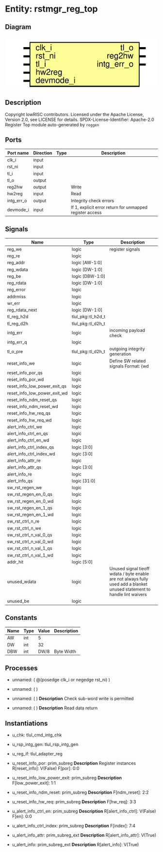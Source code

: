 # Entity: rstmgr_reg_top

## Diagram

![Diagram](rstmgr_reg_top.svg "Diagram")
## Description

Copyright lowRISC contributors.
 Licensed under the Apache License, Version 2.0, see LICENSE for details.
 SPDX-License-Identifier: Apache-2.0
 Register Top module auto-generated by `reggen`
 
## Ports

| Port name  | Direction | Type | Description                                              |
| ---------- | --------- | ---- | -------------------------------------------------------- |
| clk_i      | input     |      |                                                          |
| rst_ni     | input     |      |                                                          |
| tl_i       | input     |      |                                                          |
| tl_o       | output    |      |                                                          |
| reg2hw     | output    |      | Write                                                    |
| hw2reg     | input     |      | Read                                                     |
| intg_err_o | output    |      | Integrity check errors                                   |
| devmode_i  | input     |      | If 1, explicit error return for unmapped register access |
## Signals

| Name                         | Type               | Description                                                                                                               |
| ---------------------------- | ------------------ | ------------------------------------------------------------------------------------------------------------------------- |
| reg_we                       | logic              | register signals                                                                                                          |
| reg_re                       | logic              |                                                                                                                           |
| reg_addr                     | logic [AW-1:0]     |                                                                                                                           |
| reg_wdata                    | logic [DW-1:0]     |                                                                                                                           |
| reg_be                       | logic [DBW-1:0]    |                                                                                                                           |
| reg_rdata                    | logic [DW-1:0]     |                                                                                                                           |
| reg_error                    | logic              |                                                                                                                           |
| addrmiss                     | logic              |                                                                                                                           |
| wr_err                       | logic              |                                                                                                                           |
| reg_rdata_next               | logic [DW-1:0]     |                                                                                                                           |
| tl_reg_h2d                   | tlul_pkg::tl_h2d_t |                                                                                                                           |
| tl_reg_d2h                   | tlul_pkg::tl_d2h_t |                                                                                                                           |
| intg_err                     | logic              | incoming payload check                                                                                                    |
| intg_err_q                   | logic              |                                                                                                                           |
| tl_o_pre                     | tlul_pkg::tl_d2h_t | outgoing integrity generation                                                                                             |
| reset_info_we                | logic              | Define SW related signals Format: <reg>_<field>_{wd|we|qs} or <reg>_{wd|we|qs} if field == 1 or 0                         |
| reset_info_por_qs            | logic              |                                                                                                                           |
| reset_info_por_wd            | logic              |                                                                                                                           |
| reset_info_low_power_exit_qs | logic              |                                                                                                                           |
| reset_info_low_power_exit_wd | logic              |                                                                                                                           |
| reset_info_ndm_reset_qs      | logic              |                                                                                                                           |
| reset_info_ndm_reset_wd      | logic              |                                                                                                                           |
| reset_info_hw_req_qs         | logic              |                                                                                                                           |
| reset_info_hw_req_wd         | logic              |                                                                                                                           |
| alert_info_ctrl_we           | logic              |                                                                                                                           |
| alert_info_ctrl_en_qs        | logic              |                                                                                                                           |
| alert_info_ctrl_en_wd        | logic              |                                                                                                                           |
| alert_info_ctrl_index_qs     | logic [3:0]        |                                                                                                                           |
| alert_info_ctrl_index_wd     | logic [3:0]        |                                                                                                                           |
| alert_info_attr_re           | logic              |                                                                                                                           |
| alert_info_attr_qs           | logic [3:0]        |                                                                                                                           |
| alert_info_re                | logic              |                                                                                                                           |
| alert_info_qs                | logic [31:0]       |                                                                                                                           |
| sw_rst_regen_we              | logic              |                                                                                                                           |
| sw_rst_regen_en_0_qs         | logic              |                                                                                                                           |
| sw_rst_regen_en_0_wd         | logic              |                                                                                                                           |
| sw_rst_regen_en_1_qs         | logic              |                                                                                                                           |
| sw_rst_regen_en_1_wd         | logic              |                                                                                                                           |
| sw_rst_ctrl_n_re             | logic              |                                                                                                                           |
| sw_rst_ctrl_n_we             | logic              |                                                                                                                           |
| sw_rst_ctrl_n_val_0_qs       | logic              |                                                                                                                           |
| sw_rst_ctrl_n_val_0_wd       | logic              |                                                                                                                           |
| sw_rst_ctrl_n_val_1_qs       | logic              |                                                                                                                           |
| sw_rst_ctrl_n_val_1_wd       | logic              |                                                                                                                           |
| addr_hit                     | logic [5:0]        |                                                                                                                           |
| unused_wdata                 | logic              | Unused signal tieoff wdata / byte enable are not always fully used add a blanket unused statement to handle lint waivers  |
| unused_be                    | logic              |                                                                                                                           |
## Constants

| Name | Type | Value | Description |
| ---- | ---- | ----- | ----------- |
| AW   | int  | 5     |             |
| DW   | int  | 32    |             |
| DBW  | int  | DW/8  | Byte Width  |
## Processes
- unnamed: ( @(posedge clk_i or negedge rst_ni) )
- unnamed: (  )
- unnamed: (  )
**Description**
Check sub-word write is permitted

- unnamed: (  )
**Description**
Read data return

## Instantiations

- u_chk: tlul_cmd_intg_chk
- u_rsp_intg_gen: tlul_rsp_intg_gen
- u_reg_if: tlul_adapter_reg
- u_reset_info_por: prim_subreg
**Description**
Register instances
R[reset_info]: V(False)
F[por]: 0:0

- u_reset_info_low_power_exit: prim_subreg
**Description**
F[low_power_exit]: 1:1

- u_reset_info_ndm_reset: prim_subreg
**Description**
F[ndm_reset]: 2:2

- u_reset_info_hw_req: prim_subreg
**Description**
F[hw_req]: 3:3

- u_alert_info_ctrl_en: prim_subreg
**Description**
R[alert_info_ctrl]: V(False)
F[en]: 0:0

- u_alert_info_ctrl_index: prim_subreg
**Description**
F[index]: 7:4

- u_alert_info_attr: prim_subreg_ext
**Description**
R[alert_info_attr]: V(True)

- u_alert_info: prim_subreg_ext
**Description**
R[alert_info]: V(True)


